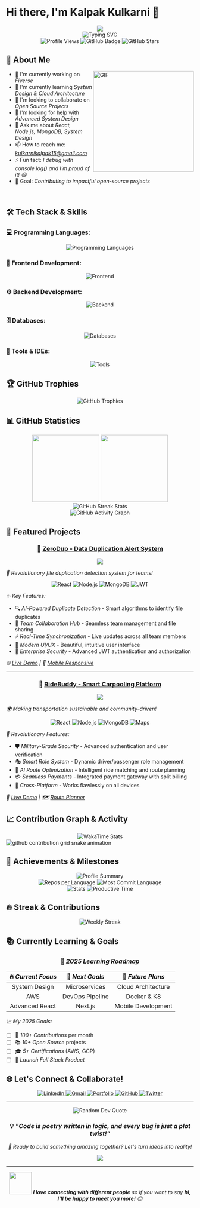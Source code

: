 # Hi there, I'm Kalpak Kulkarni 👋

<div align="center">
  <img src="https://capsule-render.vercel.app/api?type=waving&color=gradient&customColorList=6,11,20&height=200&section=header&text=Welcome%20to%20my%20Profile!&fontSize=50&fontAlignY=35&animation=twinkling&fontColor=ffffff" />
</div>

<div align="center">
  <img src="https://readme-typing-svg.herokuapp.com?font=Fira+Code&pause=1000&color=00D9FF&center=true&vCenter=true&multiline=true&width=800&height=100&lines=Full+Stack+Developer+%7C+Problem+Solver+%7C+Tech+Enthusiast;Building+the+future+one+line+of+code+at+a+time+%F0%9F%9A%80;Always+learning%2C+always+growing%2C+always+coding+%F0%9F%92%BB" alt="Typing SVG" />
</div>

<div align="center">
  <img src="https://komarev.com/ghpvc/?username=Kalpak15&label=Profile%20views&color=brightgreen&style=for-the-badge" alt="Profile Views" />
  <img src="https://img.shields.io/github/followers/Kalpak15?label=Followers&style=for-the-badge&color=blue&logo=github" alt="GitHub Badge">
  <img src="https://img.shields.io/github/stars/Kalpak15?label=Stars&style=for-the-badge&color=yellow&logo=github" alt="GitHub Stars">
</div>

## 🚀 About Me

<img align="right" height="270px" alt="GIF" src="https://i.pinimg.com/originals/e4/26/70/e426702edf874b181aced1e2fa5c6cde.gif" />

- 🔭 I'm currently working on *Fiverse*
- 🌱 I'm currently learning *System Design & Cloud Architecture*
- 👯 I'm looking to collaborate on *Open Source Projects*
- 🤔 I'm looking for help with *Advanced System Design*
- 💬 Ask me about *React, Node.js, MongoDB, System Design*
- 📫 How to reach me: *kulkarnikalpak15@gmail.com*
- ⚡ Fun fact: *I debug with console.log() and I'm proud of it! 😄*
- 🎯 Goal: *Contributing to impactful open-source projects*

<br/>

## 🛠 Tech Stack & Skills

### 💻 Programming Languages:
<div align="center">
  <img src="https://skillicons.dev/icons?i=c,cpp,js,python&theme=dark" alt="Programming Languages" />
</div>

### 🎨 Frontend Development:
<div align="center">
  <img src="https://skillicons.dev/icons?i=html,css,react,tailwind,bootstrap&theme=dark" alt="Frontend" />
</div>

### ⚙ Backend Development:
<div align="center">
  <img src="https://skillicons.dev/icons?i=nodejs,express,fastapi,flask&theme=dark" alt="Backend" />
</div>

### 🗄 Databases:
<div align="center">
  <img src="https://skillicons.dev/icons?i=mongodb,mysql,postgresql&theme=dark" alt="Databases" />
</div>

### 🔧 Tools & IDEs:
<div align="center">
  <img src="https://skillicons.dev/icons?i=vscode,postman,git,github,figma,pycharm,eclipse&theme=dark" alt="Tools" />
</div>

## 🏆 GitHub Trophies

<div align="center">
  <img src="https://github-profile-trophy.vercel.app/?username=Kalpak15&theme=radical&no-frame=true&no-bg=false&margin-w=4&row=2&column=4" alt="GitHub Trophies" />
</div>

## 📊 GitHub Statistics

<div align="center">
  <img height="180em" src="https://github-readme-stats.vercel.app/api?username=Kalpak15&show_icons=true&theme=radical&include_all_commits=true&count_private=true&hide_border=true&bg_color=0d1117&title_color=ff6e96&text_color=ffffff&icon_color=79ff97"/>
  <img height="180em" src="https://github-readme-stats.vercel.app/api/top-langs/?username=Kalpak15&layout=compact&langs_count=10&theme=radical&hide_border=true&bg_color=0d1117&title_color=ff6e96&text_color=ffffff"/>
</div>

<div align="center">
  <img src="https://github-readme-streak-stats.herokuapp.com/?user=Kalpak15&theme=radical&hide_border=true&background=0d1117&stroke=ff6e96&ring=79ff97&fire=ff6e96&currStreakNum=ffffff&sideNums=ffffff&currStreakLabel=ff6e96&sideLabels=ffffff&dates=ffffff" alt="GitHub Streak Stats" />
</div>

<div align="center">
  <img src="https://github-readme-activity-graph.vercel.app/graph?username=Kalpak15&theme=react-dark&bg_color=0d1117&color=79ff97&line=ff6e96&point=ffffff&area=true&hide_border=true" alt="GitHub Activity Graph" />
</div>


## 🌟 Featured Projects

<div align="center">

### 🎯 [ZeroDup - Data Duplication Alert System](https://github.com/Kalpak15/ZeroDup.git)

<img src="https://github-readme-stats.vercel.app/api/pin/?username=Kalpak15&repo=ZeroDup&theme=radical&hide_border=true&bg_color=0d1117" />

</div>

*🚀 Revolutionary file duplication detection system for teams!*

<div align="center">
  <img src="https://img.shields.io/badge/React-20232A?style=for-the-badge&logo=react&logoColor=61DAFB" alt="React"/>
  <img src="https://img.shields.io/badge/Node.js-43853D?style=for-the-badge&logo=node.js&logoColor=white" alt="Node.js"/>
  <img src="https://img.shields.io/badge/MongoDB-4EA94B?style=for-the-badge&logo=mongodb&logoColor=white" alt="MongoDB"/>
  <img src="https://img.shields.io/badge/JWT-black?style=for-the-badge&logo=JSON%20web%20tokens" alt="JWT"/>
</div>

*✨ Key Features:*
- 🔍 *AI-Powered Duplicate Detection* - Smart algorithms to identify file duplicates
- 👥 *Team Collaboration Hub* - Seamless team management and file sharing
- ⚡ *Real-Time Synchronization* - Live updates across all team members
- 🎨 *Modern UI/UX* - Beautiful, intuitive user interface
- 🔐 *Enterprise Security* - Advanced JWT authentication and authorization

*🌐 [Live Demo](https://ddas-frontend.onrender.com) | 📱 [Mobile Responsive](https://ddas-frontend.onrender.com)*

---

<div align="center">

### 🚗 [RideBuddy - Smart Carpooling Platform](https://github.com/Kalpak15/Ride-Buddy.git)

<img src="https://github-readme-stats.vercel.app/api/pin/?username=Kalpak15&repo=Ride-Buddy&theme=radical&hide_border=true&bg_color=0d1117" />

</div>

*🌍 Making transportation sustainable and community-driven!*

<div align="center">
  <img src="https://img.shields.io/badge/React-20232A?style=for-the-badge&logo=react&logoColor=61DAFB" alt="React"/>
  <img src="https://img.shields.io/badge/Node.js-43853D?style=for-the-badge&logo=node.js&logoColor=white" alt="Node.js"/>
  <img src="https://img.shields.io/badge/MongoDB-4EA94B?style=for-the-badge&logo=mongodb&logoColor=white" alt="MongoDB"/>
  <img src="https://img.shields.io/badge/Maps_API-4285F4?style=for-the-badge&logo=google-maps&logoColor=white" alt="Maps"/>
</div>

*🎯 Revolutionary Features:*
- 🛡 *Military-Grade Security* - Advanced authentication and user verification
- 🎭 *Smart Role System* - Dynamic driver/passenger role management
- 🧠 *AI Route Optimization* - Intelligent ride matching and route planning
- 💳 *Seamless Payments* - Integrated payment gateway with split billing
- 📱 *Cross-Platform* - Works flawlessly on all devices

*🚀 [Live Demo](https://carpooling-system-frontend.onrender.com) | 🗺 [Route Planner](https://carpooling-system-frontend.onrender.com)*

## 📈 Contribution Graph & Activity

<div align="center">
  <img src="https://github-readme-stats.vercel.app/api/wakatime?username=Kalpak15&theme=radical&hide_border=true&bg_color=0d1117&title_color=ff6e96&text_color=ffffff" alt="WakaTime Stats" />
</div>

<picture>
  <source media="(prefers-color-scheme: dark)" srcset="https://raw.githubusercontent.com/Kalpak15/Kalpak15/output/github-contribution-grid-snake-dark.svg">
  <source media="(prefers-color-scheme: light)" srcset="https://raw.githubusercontent.com/Kalpak15/Kalpak15/output/github-contribution-grid-snake.svg">
  <img alt="github contribution grid snake animation" src="https://raw.githubusercontent.com/Kalpak15/Kalpak15/output/github-contribution-grid-snake.svg">
</picture>

## 🏅 Achievements & Milestones

<div align="center">
  <img src="https://github-profile-summary-cards.vercel.app/api/cards/profile-details?username=Kalpak15&theme=radical" alt="Profile Summary"/>
</div>

<div align="center">
  <img src="https://github-profile-summary-cards.vercel.app/api/cards/repos-per-language?username=Kalpak15&theme=radical" alt="Repos per Language"/>
  <img src="https://github-profile-summary-cards.vercel.app/api/cards/most-commit-language?username=Kalpak15&theme=radical" alt="Most Commit Language"/>
</div>

<div align="center">
  <img src="https://github-profile-summary-cards.vercel.app/api/cards/stats?username=Kalpak15&theme=radical" alt="Stats"/>
  <img src="https://github-profile-summary-cards.vercel.app/api/cards/productive-time?username=Kalpak15&theme=radical&utcOffset=5.5" alt="Productive Time"/>
</div>

## 🔥 Streak & Contributions

<div align="center">
  <img src="https://github-readme-streak-stats.herokuapp.com?user=Kalpak15&theme=neon-dark&hide_border=true&date_format=M%20j%5B%2C%20Y%5D&mode=weekly" alt="Weekly Streak"/>
</div>

## 📚 Currently Learning & Goals

<div align="center">

### 🎯 *2025 Learning Roadmap*

| 🔥 *Current Focus* | 🎯 *Next Goals* | 🚀 *Future Plans* |
|:---:|:---:|:---:|
| System Design | Microservices | Cloud Architecture |
|  AWS | DevOps Pipeline | Docker & K8 |
| Advanced React | Next.js | Mobile Development |

</div>

*📈 My 2025 Goals:*
- [ ] 🌟 *100+ Contributions* per month
- [ ] 📚 *10+ Open Source* projects
- [ ] 🎓 *5+ Certifications* (AWS, GCP)
- [ ] 🚀 *Launch Full Stack Product*

## 🌐 Let's Connect & Collaborate!

<div align="center">
  <a href="https://www.linkedin.com/in/kalpakanilkulkarni/" target="_blank">
    <img src="https://img.shields.io/badge/LinkedIn-0077B5?style=for-the-badge&logo=linkedin&logoColor=white&animation=pulse" alt="LinkedIn"/>
  </a>
  <a href="mailto:kulkarnikalpak15@gmail.com" target="_blank">
    <img src="https://img.shields.io/badge/Gmail-D14836?style=for-the-badge&logo=gmail&logoColor=white" alt="Gmail"/>
  </a>
  <a href="https://portfolio-seven-phi-mk9m8gv88l.vercel.app/" target="_blank">
    <img src="https://img.shields.io/badge/Portfolio-FF5722?style=for-the-badge&logo=web&logoColor=white" alt="Portfolio"/>
  </a>
  <a href="https://github.com/Kalpak15" target="_blank">
    <img src="https://img.shields.io/badge/GitHub-100000?style=for-the-badge&logo=github&logoColor=white" alt="GitHub"/>
  </a>
  <a href="https://twitter.com/KalpakKulkarni" target="_blank">
    <img src="https://img.shields.io/badge/Twitter-1DA1F2?style=for-the-badge&logo=twitter&logoColor=white" alt="Twitter"/>
  </a>
</div>

---

<div align="center">
  <img src="https://quotes-github-readme.vercel.app/api?type=horizontal&theme=radical" alt="Random Dev Quote"/>
</div>

<div align="center">
  
### 💡 *"Code is poetry written in logic, and every bug is just a plot twist!"* 

*🚀 Ready to build something amazing together? Let's turn ideas into reality!*

</div>

<div align="center">
  <img src="https://capsule-render.vercel.app/api?type=waving&color=gradient&customColorList=6,11,20&height=120&section=footer&animation=twinkling"/>
</div>

---

<div align="center">
  <img src="https://media.giphy.com/media/LnQjpWaON8nhr21vNW/giphy.gif" width="60"> <em><b>I love connecting with different people</b> so if you want to say <b>hi, I'll be happy to meet you more!</b> 😊</em>
</div>
